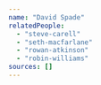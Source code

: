 ```yaml
---
name: "David Spade"
relatedPeople:
  - "steve-carell"
  - "seth-macfarlane"
  - "rowan-atkinson"
  - "robin-williams"
sources: []
---
```


